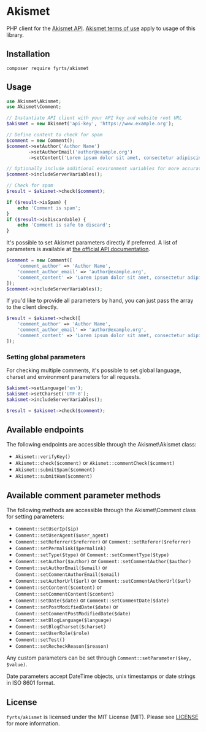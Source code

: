 # Akismet

PHP client for the [Akismet API](https://akismet.com/development/). [Akismet
terms of use](https://akismet.com/tos/) apply to usage of this library.

## Installation

`composer require fyrts/akismet`

## Usage

```php
use Akismet\Akismet;
use Akismet\Comment;

// Instantiate API client with your API key and website root URL
$akismet = new Akismet('api-key', 'https://www.example.org');

// Define content to check for spam
$comment = new Comment();
$comment->setAuthor('Author Name')
        ->setAuthorEmail('author@example.org')
        ->setContent('Lorem ipsum dolor sit amet, consectetur adipiscing elit.');

// Optionally include additional environment variables for more accurate result
$comment->includeServerVariables();

// Check for spam
$result = $akismet->check($comment);

if ($result->isSpam) {
    echo 'Comment is spam';
}
if ($result->isDiscardable) {
    echo 'Comment is safe to discard';
}
```

It's possible to set Akismet parameters directly if preferred. A list of parameters is available at [the official API
documentation](https://akismet.com/development/api/#comment-check).

```php
$comment = new Comment([
    'comment_author' => 'Author Name',
    'comment_author_email' => 'author@example.org',
    'comment_content' => 'Lorem ipsum dolor sit amet, consectetur adipiscing elit.',
]);
$comment->includeServerVariables();
```

If you'd like to provide all parameters by hand, you can just pass the array to the client directly.

```php
$result = $akismet->check([
    'comment_author' => 'Author Name',
    'comment_author_email' => 'author@example.org',
    'comment_content' => 'Lorem ipsum dolor sit amet, consectetur adipiscing elit.',
]);
```

### Setting global parameters

For checking multiple comments, it's possible to set global language, charset and environment parameters for all
requests.

```php
$akismet->setLanguage('en');
$akismet->setCharset('UTF-8');
$akismet->includeServerVariables();

$result = $akismet->check($comment);
```

## Available endpoints

The following endpoints are accessible through the Akismet\Akismet class:

* `Akismet::verifyKey()`
* `Akismet::check($comment)` or `Akismet::commentCheck($comment)`
* `Akismet::submitSpam($comment)`
* `Akismet::submitHam($comment)`

## Available comment parameter methods

The following methods are accessible through the Akismet\Comment class for setting parameters:

* `Comment::setUserIp($ip)`
* `Comment::setUserAgent($user_agent)`
* `Comment::setReferrer($referrer)` or `Comment::setReferer($referrer)`
* `Comment::setPermalink($permalink)`
* `Comment::setType($type)` or `Comment::setCommentType($type)`
* `Comment::setAuthor($author)` or `Comment::setCommentAuthor($author)`
* `Comment::setAuthorEmail($email)` or `Comment::setCommentAuthorEmail($email)`
* `Comment::setAuthorUrl($url)` or `Comment::setCommentAuthorUrl($url)`
* `Comment::setContent($content)` or `Comment::setCommentContent($content)`
* `Comment::setDate($date)` or `Comment::setCommentDate($date)`
* `Comment::setPostModifiedDate($date)` or `Comment::setCommentPostModifiedDate($date)`
* `Comment::setBlogLanguage($language)`
* `Comment::setBlogCharset($charset)`
* `Comment::setUserRole($role)`
* `Comment::setTest()`
* `Comment::setRecheckReason($reason)`

Any custom parameters can be set through `Comment::setParameter($key, $value)`.

Date parameters accept DateTime objects, unix timestamps or date strings in ISO 8601 format.

## License

`fyrts/akismet` is licensed under the MIT License (MIT). Please see [LICENSE](LICENSE) for more information.
